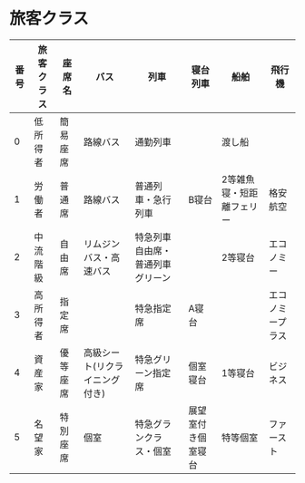 # 旅客クラス

| 番号 | 旅客クラス | 座席名 | バス | 列車 | 寝台列車 | 船舶 | 飛行機 |
|----- | ----------- | ------ | ---- | ---- | --------- | ---- | ---- |
| 0 | 低所得者 | 簡易座席 | 路線バス | 通勤列車 | | 渡し船 | |
| 1 | 労働者 | 普通席 | 路線バス | 普通列車・急行列車 | B寝台 | 2等雑魚寝・短距離フェリー | 格安航空 |
| 2 | 中流階級 | 自由席 | リムジンバス・高速バス | 特急列車自由席・普通列車グリーン | | 2等寝台 | エコノミー |
| 3 | 高所得者 | 指定席 | | 特急指定席 | A寝台 | | エコノミープラス |
| 4 | 資産家 | 優等座席 | 高級シート(リクライニング付き) | 特急グリーン指定席 | 個室寝台 | 1等寝台 | ビジネス |
| 5 | 名望家 | 特別座席 | 個室 | 特急グランクラス・個室 | 展望室付き個室寝台 | 特等個室 | ファースト |
